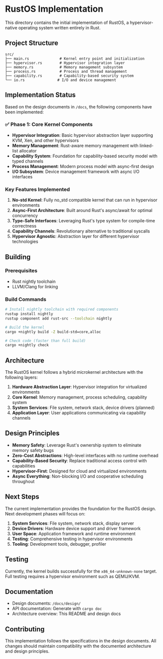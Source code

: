 # RustOS Implementation

This directory contains the initial implementation of RustOS, a hypervisor-native operating system written entirely in Rust.

## Project Structure

```
src/
├── main.rs              # Kernel entry point and initialization
├── hypervisor.rs        # Hypervisor integration layer
├── memory.rs            # Memory management subsystem
├── process.rs           # Process and thread management
├── capability.rs        # Capability-based security system
└── io.rs               # I/O and device management
```

## Implementation Status

Based on the design documents in `/docs`, the following components have been implemented:

### ✅ Phase 1: Core Kernel Components

- **Hypervisor Integration**: Basic hypervisor abstraction layer supporting KVM, Xen, and other hypervisors
- **Memory Management**: Rust-aware memory management with linked-list allocator
- **Capability System**: Foundation for capability-based security model with typed channels
- **Process Management**: Modern process model with async-first design
- **I/O Subsystem**: Device management framework with async I/O interfaces

### Key Features Implemented

1. **No-std Kernel**: Fully no_std compatible kernel that can run in hypervisor environments
2. **Async-First Architecture**: Built around Rust's async/await for optimal concurrency
3. **Type-Safe Interfaces**: Leveraging Rust's type system for compile-time correctness
4. **Capability Channels**: Revolutionary alternative to traditional syscalls
5. **Hypervisor Agnostic**: Abstraction layer for different hypervisor technologies

## Building

### Prerequisites
- Rust nightly toolchain
- LLVM/Clang for linking

### Build Commands

```bash
# Install nightly toolchain with required components
rustup install nightly
rustup component add rust-src --toolchain nightly

# Build the kernel
cargo +nightly build -Z build-std=core,alloc

# Check code (faster than full build)
cargo +nightly check
```

## Architecture

The RustOS kernel follows a hybrid microkernel architecture with the following layers:

1. **Hardware Abstraction Layer**: Hypervisor integration for virtualized environments
2. **Core Kernel**: Memory management, process scheduling, capability system
3. **System Services**: File system, network stack, device drivers (planned)
4. **Application Layer**: User applications communicating via capability channels

## Design Principles

- **Memory Safety**: Leverage Rust's ownership system to eliminate memory safety bugs
- **Zero-Cost Abstractions**: High-level interfaces with no runtime overhead
- **Capability-Based Security**: Replace traditional access control with capabilities
- **Hypervisor-First**: Designed for cloud and virtualized environments
- **Async Everything**: Non-blocking I/O and cooperative scheduling throughout

## Next Steps

The current implementation provides the foundation for the RustOS design. Next development phases will focus on:

1. **System Services**: File system, network stack, display server
2. **Device Drivers**: Hardware device support and driver framework
3. **User Space**: Application framework and runtime environment
4. **Testing**: Comprehensive testing in hypervisor environments
5. **Tooling**: Development tools, debugger, profiler

## Testing

Currently, the kernel builds successfully for the `x86_64-unknown-none` target. Full testing requires a hypervisor environment such as QEMU/KVM.

## Documentation

- Design documents: `/docs/design/`
- API documentation: Generate with `cargo doc`
- Architecture overview: This README and design docs

## Contributing

This implementation follows the specifications in the design documents. All changes should maintain compatibility with the documented architecture and design principles.